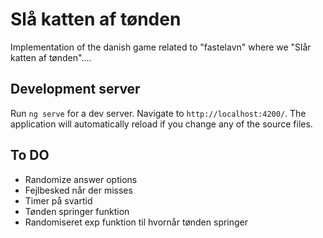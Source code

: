# Slå katten af tønden

Implementation of the danish game related to "fastelavn" where we "Slår katten af tønden"....

## Development server

Run `ng serve` for a dev server. Navigate to `http://localhost:4200/`. The application will automatically reload if you change any of the source files.

## To DO

- Randomize answer options
- Fejlbesked når der misses
- Timer på svartid
- Tønden springer funktion
- Randomiseret exp funktion til hvornår tønden springer